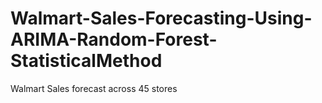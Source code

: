# Walmart-Sales-Forecasting-Using-ARIMA-Random-Forest-StatisticalMethod
Walmart Sales forecast across 45 stores
